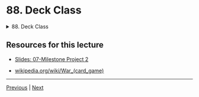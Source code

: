 # 88. Deck Class

<details>
  <summary> 88. Deck Class </summary>

-   [Notebook: 02-Milestone Project 2 - Walkthrough Steps Workbook.ipynb](https://github.com/BloomTech-DS/Complete-Python-3-Bootcamp/blob/master/08-Milestone%20Project%20-%202/02-Milestone%20Project%202%20-%20Walkthrough%20Steps%20Workbook.ipynb)

-   [Codebase: 00_Milestone_2_Warmup_Project.py](../../../codebase/python-camp/08-Milestone-Project-2/00_Milestone_2_Warmup_Project.py)

</details> 


## Resources for this lecture

-   [Slides: 07-Milestone Project 2](https://docs.google.com/presentation/d/1HWKmRVHqzpbDapeuKQF5EAWbU6bBROgqv-PsF9zsrbs/edit#slide=id.p)

-   [wikipedia.org/wiki/War_(card_game)](https://en.wikipedia.org/wiki/War_(card_game))

---

[Previous](./87_Card%20Class.md) | [Next](./89_Player-Class.md)